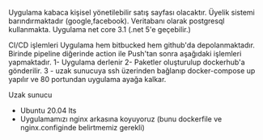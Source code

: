 Uygulama kabaca kişisel yönetilebilir satış sayfası olacaktır. 
Üyelik sistemi barındırmaktadır (google,facebook).
Veritabanı olarak postgresql kullanmakta.
Uygulama net core 3.1 (.net 5'e geçebilir.)

CI/CD işlemleri
Uygulama hem bitbucked hem github'da depolanmaktadır. Birinde pipeline diğerinde action ile Push'tan sonra aşağıdaki işlemleri yapmaktadır.
1- Uygulama derlenir
2- Paketler oluşturulup dockerhub'a gönderilir.
3 - uzak sunucuya ssh üzerinden bağlanıp docker-compose up yapılır ve 80 portundan uygulama ayağa kalkar.

Uzak sunucu
- Ubuntu 20.04 lts
- Uygulamamızı nginx arkasına koyuyoruz (bunu dockerfile ve nginx.configinde belirtmemiz gerekli)

